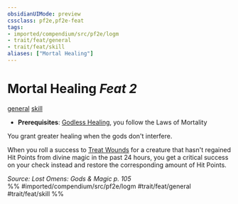 ```yaml
---
obsidianUIMode: preview
cssclass: pf2e,pf2e-feat
tags:
- imported/compendium/src/pf2e/logm
- trait/feat/general
- trait/feat/skill
aliases: ["Mortal Healing"]
---
```

# Mortal Healing  *Feat 2*  
[general](general.md)  [skill](skill.md)  

- **Prerequisites**: [Godless Healing](godless-healing-lowg.md), you follow the Laws of Mortality

You grant greater healing when the gods don't interfere.

When you roll a success to [Treat Wounds](treat-wounds.md) for a creature that hasn't regained Hit Points from divine magic in the past 24 hours, you get a critical success on your check instead and restore the corresponding amount of Hit Points.

*Source: Lost Omens: Gods & Magic p. 105*  
%% #imported/compendium/src/pf2e/logm #trait/feat/general #trait/feat/skill %%